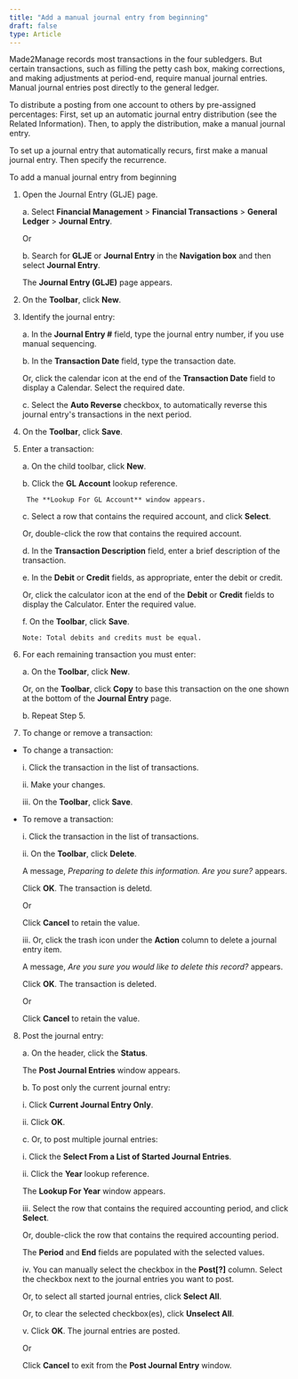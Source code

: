 ```yaml
---
title: "Add a manual journal entry from beginning"
draft: false
type: Article
---
```


Made2Manage records most transactions in the four subledgers. But certain transactions, such as filling the petty cash box, making corrections, and making adjustments at period-end, require manual journal entries. Manual journal entries post directly to the general ledger.

To distribute a posting from one account to others by pre-assigned percentages: First, set up an automatic journal entry distribution (see the Related Information). Then, to apply the distribution, make a manual journal entry.

To set up a journal entry that automatically recurs, first make a manual journal entry. Then specify the recurrence.

To add a manual journal entry from beginning

1. Open the Journal Entry (GLJE) page.

    a. Select **Financial Management** > **Financial Transactions** > **General Ledger** > **Journal Entry**.

    Or

    b. Search for **GLJE** or **Journal Entry** in the **Navigation box** and then select **Journal Entry**.

    The **Journal Entry (GLJE)**  page appears.

2. On the **Toolbar**, click **New**.

3. Identify the journal entry:

    a. In the **Journal Entry \#** field, type the journal entry number, if you use manual sequencing.

    b. In the **Transaction Date** field, type the transaction date.

     Or, click the calendar icon at the end of the **Transaction Date** field to display a Calendar. Select the required date.

    c. Select the **Auto Reverse** checkbox, to automatically reverse this journal entry's transactions in the next period.

4. On the **Toolbar**, click **Save**.

5. Enter a transaction:

    a. On the child toolbar, click **New**.

    b. Click the **GL** **Account** lookup reference.

        The **Lookup For GL Account** window appears.

    c. Select a row that contains the required account, and click **Select**.

    Or, double-click the row that contains the required account.

    d. In the **Transaction Description** field, enter a brief description of the transaction.

    e. In the **Debit**  or **Credit** fields, as appropriate, enter the debit or credit.

    Or, click the calculator icon at the end of the **Debit** or **Credit** fields to display the Calculator. Enter the required value.

    f. On the **Toolbar**, click **Save**.

       Note: Total debits and credits must be equal.

6. For each remaining transaction you must enter:

    a. On the **Toolbar**, click **New**.

    Or, on the **Toolbar**, click **Copy** to base this transaction on the one shown at the bottom of the **Journal Entry** page.

    b. Repeat Step 5.

7. To change or remove a transaction:

- To change a transaction:

    i. Click the transaction in the list of transactions.

    ii. Make your changes.

    iii. On the **Toolbar**, click **Save**.

- To remove a transaction:

    i. Click the transaction in the list of transactions.

    ii. On the **Toolbar**, click **Delete**.

    A message, *Preparing to delete this information. Are you sure?* appears.

    Click **OK**. The transaction is deletd.

    Or

    Click **Cancel** to retain the value.

    iii. Or, click the trash icon under the **Action** column to delete a journal entry item.

    A message, *Are you sure you would like to delete this record?* appears.

    Click **OK**. The transaction is deleted.

    Or

    Click **Cancel** to retain the value.

8. Post the journal entry:

    a. On the header, click the **Status**.

    The **Post Journal Entries** window appears.

    b. To post only the current journal entry:

    i. Click **Current Journal Entry Only**.

    ii. Click **OK**.

    c. Or, to post multiple journal entries:

    i. Click the **Select From a List of Started Journal Entries**.

    ii. Click the **Year** lookup reference.

    The **Lookup For Year** window appears.

    iii. Select the row that contains the required accounting period, and click **Select**.

    Or, double-click the row that contains the required accounting period.

    The **Period** and **End** fields are populated with the selected values.

    iv. You can manually select the checkbox in the **Post[?]** column. Select the checkbox next to the journal entries you want to post.

    Or, to select all started journal entries, click **Select All**.

    Or, to clear the selected checkbox(es), click **Unselect All**.

    v. Click **OK**. The journal entries are posted.

    Or 
    
    Click **Cancel** to exit from the **Post Journal Entry** window.

​